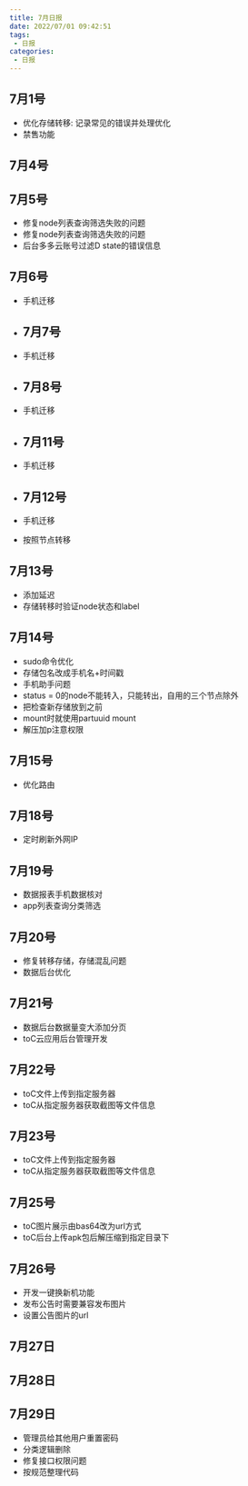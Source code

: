```yaml
---
title: 7月日报
date: 2022/07/01 09:42:51
tags: 
 - 日报
categories:
 - 日报
---
```



## 7月1号

- 优化存储转移: 记录常见的错误并处理优化
- 禁售功能

## 7月4号

## 7月5号

- 修复node列表查询筛选失败的问题
- 修复node列表查询筛选失败的问题
- 后台多多云账号过滤D state的错误信息

## 7月6号

- 手机迁移

- ## 7月7号

- 手机迁移

- ## 7月8号

- 手机迁移

- ## 7月11号

- 手机迁移

- ## 7月12号

- 手机迁移
- 按照节点转移

## 7月13号

- 添加延迟
- 存储转移时验证node状态和label

## 7月14号

- sudo命令优化
- 存储包名改成手机名+时间戳
- 手机助手问题
- status = 0的node不能转入，只能转出，自用的三个节点除外
- 把检查新存储放到之前
- mount时就使用partuuid mount
- 解压加p注意权限

## 7月15号

- 优化路由

## 7月18号

- 定时刷新外网IP

## 7月19号

- 数据报表手机数据核对
- app列表查询分类筛选

## 7月20号

- 修复转移存储，存储混乱问题
- 数据后台优化

## 7月21号

- 数据后台数据量变大添加分页
- toC云应用后台管理开发

## 7月22号

- toC文件上传到指定服务器
- toC从指定服务器获取截图等文件信息

## 7月23号

- toC文件上传到指定服务器
- toC从指定服务器获取截图等文件信息

## 7月25号

- toC图片展示由bas64改为url方式
- toC后台上传apk包后解压缩到指定目录下

## 7月26号

- 开发一键换新机功能
- 发布公告时需要兼容发布图片
- 设置公告图片的url

## 7月27日

## 7月28日

## 7月29日

- 管理员给其他用户重置密码
- 分类逻辑删除
- 修复接口权限问题
- 按规范整理代码
